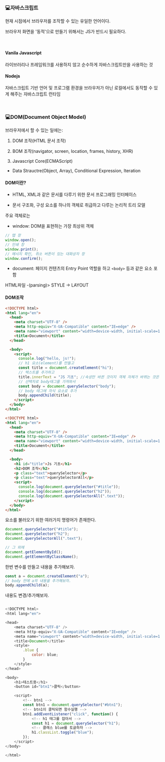 ### 💻자바스크립트

현재 시점에서 브라우저를 조작할 수 있는 유일한 언어이다.

브라우저 화면을 '동적'으로 만들기 위해서는 JS가 반드시 필요하다.

<br>

#### Vanila Javascript

라이브러리나 프레임워크를 사용하지 않고 순수하게 자바스크립트만을 사용하는 것

#### Nodejs

자바스크립트 기반 언어 및 프로그램 환경을 브라우저가 아닌 로컬에서도 동작할 수 있게 해주는 자바스크립트 런타임

<br>

### 💻DOM(Document Object Model)

브라우저에서 할 수 있는 일에는:

1. DOM 조작(HTML 문서 조작)

2. BOM 조작(navigator, screen, location, frames, history, XHR)

3. Javascript Core(ECMAScript)

- Data Strauctre(Object, Array), Conditional Expression, Iteration

#### DOM이란?

- HTML, XML과 같은 문서를 다루기 위한 문서 프로그래밍 인터페이스

- 문서 구조화, 구성 요소를 하나의 객체로 취급하고 다루는 논리적 트리 모델

주요 객체로는

- window: DOM을 표현하는 가장 최상위 객체

```javascript
// 탭 창
window.open();
// 인쇄 창
window.print();
// 메시지 확인, 취소 버튼이 있는 대화상자 창
window.confirm();
```

- document: 페이지 컨텐츠의 Entry Point 역할을 하고 `<body>` 등과 같은 요소 포함

HTML파일 -(parsing)> STYLE -> LAYOUT

#### DOM조작

```html
<!DOCTYPE html>
<html lang="en">
  <head>
    <meta charset="UTF-8" />
    <meta http-equiv="X-UA-Compatible" content="IE=edge" />
    <meta name="viewport" content="width=device-width, initial-scale=1.0" />
    <title>Document</title>
  </head>

  <body>
    <script>
      console.log("hello, js!");
      // h1 요소(element)를 만들고
      const title = document.createElement("hi");
      // 텍스트를 추가하고
      title.innerText = "JS 기초"; //속성만 바뀐 것이지 객체 자체가 바뀌는 것은 아니다.
      // 선택자로 body태그를 가져와서
      const body = document.querySelector("body");
      // body 태그에 자식 요소로 추가
      body.appendChild(title);
    </script>
  </body>
</html>
```

```html
<!DOCTYPE html>
<html lang="en">
  <head>
    <meta charset="UTF-8" />
    <meta http-equiv="X-UA-Compatible" content="IE=edge" />
    <meta name="viewport" content="width=device-width, initial-scale=1.0" />
    <title>Document</title>
  </head>

  <body>
    <h1 id="title">Js 기초</h1>
    <h2>DOM 조작</h2>
    <p class="text">querySelector</p>
    <p class="text">querySelectorAll</p>
    <script>
      console.log(document.querySelector("#title"));
      console.log(document.querySelector("h2"));
      console.log(document.querySelectorAll(".text"));
    </script>
  </body>
</html>
```

요소를 불러오기 위한 여러가지 명령어가 존재한다.

```javascript
document.querySelector("#title");
document.querySelector("h2");
document.querySelectorAll(".text");

// 그 외에
document.getElementById();
document.getElementByClassName();
```

한번 변수를 만들고 내용을 추가해보자.

```javascript
const a = document.createElement("a");
// body 안에 a의 내용을 추가해보자.
body.appendChild(a);
```

내용도 변경/추가해보자.

```javascript

```

```javascript
<!DOCTYPE html>
<html lang="en">

<head>
    <meta charset="UTF-8" />
    <meta http-equiv="X-UA-Compatible" content="IE=edge" />
    <meta name="viewport" content="width=device-width, initial-scale=1.0" />
    <title>Document</title>
    <style>
        .blue {
            color: blue;
        }
    </style>
</head>

<body>
    <h1>테스트용</h1>
    <button id="btn1">클릭</button>

    <script>
        <!-- btn1 -->
        const btn1 = document.querySelector("#btn1");
        <!-- btn1이 클릭되면 함수실행 -->
        btn1.addEventListener("click", function() {
            <!-- h1 태그를 잡아서 -->
            const h1 = document.querySelector("h1");
            <!-- 클래스 blue를 토글하자 -->
            h1.classList.toggle("blue");
        });
    </script>
</body>

</html>
```
